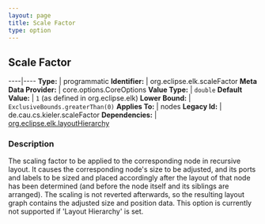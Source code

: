 ```yaml
---
layout: page
title: Scale Factor
type: option
---
```

## Scale Factor

----|----
**Type:** | programmatic
**Identifier:** | org.eclipse.elk.scaleFactor
**Meta Data Provider:** | core.options.CoreOptions
**Value Type:** | `double`
**Default Value:** | `1` (as defined in org.eclipse.elk)
**Lower Bound:** | `ExclusiveBounds.greaterThan(0)`
**Applies To:** | nodes
**Legacy Id:** | de.cau.cs.kieler.scaleFactor
**Dependencies:** | [org.eclipse.elk.layoutHierarchy](org-eclipse-elk-layoutHierarchy)


### Description
The scaling factor to be applied to the corresponding node in recursive layout. It causes the corresponding node's size to be adjusted, and its ports and labels to be sized and placed accordingly after the layout of that node has been determined (and before the node itself and its siblings are arranged). The scaling is not reverted afterwards, so the resulting layout graph contains the adjusted size and position data. This option is currently not supported if 'Layout Hierarchy' is set.

